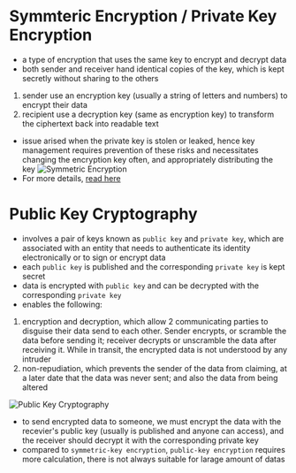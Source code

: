 # **Symmteric Encryption / Private Key Encryption**
- a type of encryption that uses the same key to encrypt and decrypt data
- both sender and receiver hand identical copies of the key, which is kept secretly without sharing to the others
1. sender use an encryption key (usually a string of letters and numbers) to encrypt their data
2. recipient use a decryption key (same as encryption key) to transform the ciphertext back into readable text
- issue arised when the private key is stolen or leaked, hence key management requires prevention of these risks and necessitates changing the encryption key often, and appropriately distributing the key
![Symmetric Encryption](https://www.thesslstore.com/blog/wp-content/uploads/2020/11/how-encryption-works-symmetric-encryption.png)
- For more details, [read here](https://www.thesslstore.com/blog/symmetric-encryption-101-definition-how-it-works-when-its-used/)

# **Public Key Cryptography**
- involves a pair of keys known as `public key` and `private key`, which are associated with an entity that needs to authenticate its identity electronically or to sign or encrypt data
- each `public key` is published and the corresponding `private key` is kept secret
- data is encrypted with `public key` and can be decrypted with the corresponding `private key`
- enables the following:
1. encryption and decryption, which allow 2 communicating parties to disguise their data send to each other. Sender encrypts, or scramble the data before sending it; receiver decrypts or unscramble the data after receiving it. While in transit, the encrypted data is not understood by any intruder
2. non-repudiation, which prevents the sender of the data from claiming, at a later date that the data was never sent; and also the data from being altered

![Public Key Cryptography](https://www.ibm.com/docs/en/SSB23S_1.1.0.14/gtps7/ssldig02.gif)
- to send encrypted data to someone, we must encrypt the data with the recevier's public key (usually is published and anyone can access), and the receiver should decrypt it with the corresponding private key
- compared to `symmetric-key encryption`, `public-key encryption` requires more calculation, there is not always suitable for larage amount of datas
